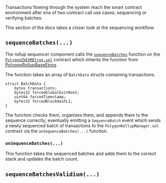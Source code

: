 Transactions flowing through the system reach the smart contract environment after one of two contract call use cases; sequencing or verifying batches.

This section of the docs takes a closer look at the sequencing workflow.

## `sequenceBatches(...)`

The rollup sequencer component calls the [`sequenceBatches`](https://github.com/0xPolygonHermez/zkevm-contracts/blob/1ad7089d04910c319a257ff4f3674ffd6fc6e64e/contracts/v2/lib/PolygonRollupBaseEtrog.sol#L425) function on the [`PolygonZkEVMEtrog.sol`](https://github.com/0xPolygonHermez/zkevm-contracts/blob/1ad7089d04910c319a257ff4f3674ffd6fc6e64e/contracts/v2/consensus/zkEVM/PolygonZkEVMEtrog.sol) contract which inherits the function from [PolygonRollupBaseEtrog](https://github.com/0xPolygonHermez/zkevm-contracts/blob/1ad7089d04910c319a257ff4f3674ffd6fc6e64e/contracts/v2/lib/PolygonRollupBaseEtrog.sol).

The function takes an array of `BatchData` structs containing transactions. 

```solidity
struct BatchData {
    bytes transactions;
    bytes32 forcedGlobalExitRoot;
    uint64 forcedTimestamp;
    bytes32 forcedBlockHashL1;
}
```

The function checks them, organizes them, and appends them to the sequence correctly, eventually emitting a `SequenceBatch` event which sends a newly sequenced batch of transactions to the `PolygonRollupManager.sol` contract via the `onSequenceBatches(...)` function.

### `onSequenceBatches(...)`

This function takes the sequenced batches and adds them to the correct stack and updates the batch count.

## `sequenceBatchesValidium(...)`